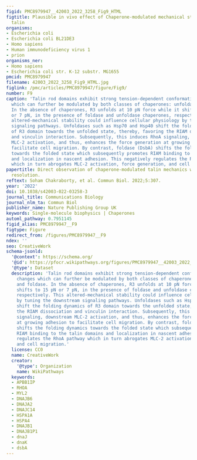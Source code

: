 ```yaml
---
figid: PMC8979947__42003_2022_3258_Fig9_HTML
figtitle: Plausible in vivo effect of Chaperone-modulated mechanical stability of
  talin
organisms:
- Escherichia coli
- Escherichia coli BL21DE3
- Homo sapiens
- Human immunodeficiency virus 1
- prion
organisms_ner:
- Homo sapiens
- Escherichia coli str. K-12 substr. MG1655
pmcid: PMC8979947
filename: 42003_2022_3258_Fig9_HTML.jpg
figlink: /pmc/articles/PMC8979947/figure/Fig9/
number: F9
caption: 'Talin rod domains exhibit strong tension-dependent conformational changes
  which can further be modulated by both classes of chaperones: unfoldase and foldase.
  In the absence of chaperones, R3 unfolds at 10 pN force while it shifts to 15 pN
  or 7 pN, in the presence of foldase and unfoldase chaperones, respectively. This
  altered-mechanical stability could influence cellular physiology by tuning the downstream
  signaling pathways. Unfoldases such as Hsp70 and Hsp40 shift the folding dynamics
  of R3 domain towards the unfolded state, thereby, favoring the RIAM dissociation
  and vinculin interaction. Subsequently, this induces RhoA signaling, downstream
  MLC-2 activation, and thus, enhances the force generation at growing adhesion to
  facilitate cell migration. By contrast, foldase (DsbA) shifts the folding dynamics
  towards the folded state which subsequently promotes RIAM binding to the talin domains
  and localization in nascent adhesion. This negatively regulates the RhoA pathway
  which in turn abrogates MLC-2 activation, force generation, and cell migration.'
papertitle: Direct observation of chaperone-modulated talin mechanics with single-molecule
  resolution.
reftext: Soham Chakraborty, et al. Commun Biol. 2022;5:307.
year: '2022'
doi: 10.1038/s42003-022-03258-3
journal_title: Communications Biology
journal_nlm_ta: Commun Biol
publisher_name: Nature Publishing Group UK
keywords: Single-molecule biophysics | Chaperones
automl_pathway: 0.7951145
figid_alias: PMC8979947__F9
figtype: Figure
redirect_from: /figures/PMC8979947__F9
ndex: ''
seo: CreativeWork
schema-jsonld:
  '@context': https://schema.org/
  '@id': https://pfocr.wikipathways.org/figures/PMC8979947__42003_2022_3258_Fig9_HTML.html
  '@type': Dataset
  description: 'Talin rod domains exhibit strong tension-dependent conformational
    changes which can further be modulated by both classes of chaperones: unfoldase
    and foldase. In the absence of chaperones, R3 unfolds at 10 pN force while it
    shifts to 15 pN or 7 pN, in the presence of foldase and unfoldase chaperones,
    respectively. This altered-mechanical stability could influence cellular physiology
    by tuning the downstream signaling pathways. Unfoldases such as Hsp70 and Hsp40
    shift the folding dynamics of R3 domain towards the unfolded state, thereby, favoring
    the RIAM dissociation and vinculin interaction. Subsequently, this induces RhoA
    signaling, downstream MLC-2 activation, and thus, enhances the force generation
    at growing adhesion to facilitate cell migration. By contrast, foldase (DsbA)
    shifts the folding dynamics towards the folded state which subsequently promotes
    RIAM binding to the talin domains and localization in nascent adhesion. This negatively
    regulates the RhoA pathway which in turn abrogates MLC-2 activation, force generation,
    and cell migration.'
  license: CC0
  name: CreativeWork
  creator:
    '@type': Organization
    name: WikiPathways
  keywords:
  - APBB1IP
  - RHOA
  - MYL2
  - DNAJB6
  - DNAJA2
  - DNAJC14
  - HSPA1A
  - HSPA4
  - DNAJB1
  - DNAJB1P1
  - dnaJ
  - dnaK
  - dsbA
---
```

